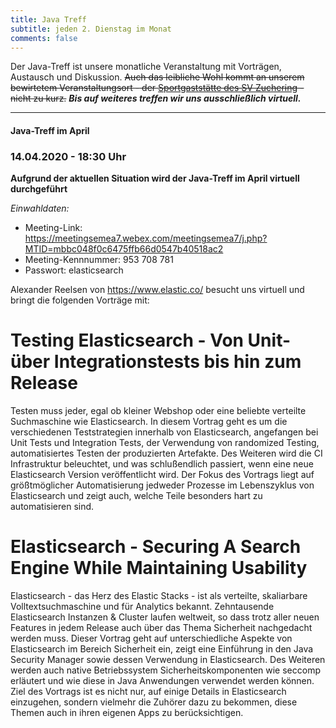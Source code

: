 ```yaml
---
title: Java Treff
subtitle: jeden 2. Dienstag im Monat
comments: false
---
```


Der Java-Treff ist unsere monatliche Veranstaltung mit Vorträgen, Austausch und Diskussion. 
~~Auch das leibliche Wohl kommt an unserem bewirtetem Veranstaltungsort - der [Sportgaststätte des SV Zuchering](https://goo.gl/maps/WdFPbCwjdqWQr5eUA) - nicht zu kurz.~~
***Bis auf weiteres treffen wir uns ausschließlich virtuell.***

---

#### Java-Treff im April
### 14.04.2020 - 18:30 Uhr

**Aufgrund der aktuellen Situation wird der Java-Treff im April virtuell durchgeführt**

*Einwahldaten:*
* Meeting-Link: https://meetingsemea7.webex.com/meetingsemea7/j.php?MTID=mbbc048f0c6475ffb66d0547b40518ac2
* Meeting-Kennnummer: 953 708 781
* Passwort: elasticsearch

Alexander Reelsen von https://www.elastic.co/ besucht uns virtuell und bringt die folgenden Vorträge mit:

# Testing Elasticsearch - Von Unit- über Integrationstests bis hin zum Release

Testen muss jeder, egal ob kleiner Webshop oder eine beliebte verteilte Suchmaschine wie Elasticsearch. In diesem Vortrag geht es um die verschiedenen Teststrategien innerhalb von Elasticsearch, angefangen bei Unit Tests und Integration Tests, der Verwendung von randomized Testing, automatisiertes Testen der produzierten Artefakte. Des Weiteren wird die CI Infrastruktur beleuchtet, und was schlußendlich passiert, wenn eine neue Elasticsearch Version veröffentlicht wird.
Der Fokus des Vortrags liegt auf größtmöglicher Automatisierung jedweder Prozesse im Lebenszyklus von Elasticsearch und zeigt auch, welche Teile besonders hart zu automatisieren sind.

# Elasticsearch - Securing A Search Engine While Maintaining Usability

Elasticsearch - das Herz des Elastic Stacks - ist als verteilte, skaliarbare Volltextsuchmaschine und für Analytics bekannt.  Zehntausende Elasticsearch Instanzen & Cluster laufen weltweit, so dass trotz aller neuen Features in jedem Release auch über das Thema Sicherheit nachgedacht werden muss. Dieser Vortrag geht auf unterschiedliche Aspekte von Elasticsearch im Bereich Sicherheit ein, zeigt eine Einführung in den Java Security Manager sowie dessen Verwendung in Elasticsearch. Des Weiteren werden auch native Betriebssystem Sicherheitskomponenten wie seccomp erläutert und wie diese in Java Anwendungen verwendet werden können. Ziel des Vortrags ist es nicht nur, auf einige Details in Elasticsearch einzugehen, sondern vielmehr die Zuhörer dazu zu bekommen, diese Themen auch in ihren eigenen Apps zu berücksichtigen.